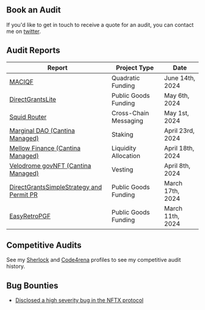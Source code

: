## Book an Audit

If you'd like to get in touch to receive a quote for an audit, you can contact me on [twitter](https://twitter.com/0xKaden).

## Audit Reports

| Report                                                                                                | Project Type          | Date             |
|-------------------------------------------------------------------------------------------------------|-----------------------|------------------|
| [ MACIQF ]( ./maciqf-audit-report-final.pdf )                                   | Quadratic Funding  | June 14th, 2024    |
| [ DirectGrantsLite ]( ./direct-grants-lite-audit-report-final.pdf )                                   | Public Goods Funding  | May 6th, 2024    |
| [ Squid Router ]( ./squid-router-audit-report-final.pdf )                                             | Cross-Chain Messaging | May 1st, 2024    |
| [ Marginal DAO (Cantina Managed) ]( https://cdn.cantina.xyz/reports/cantina_solo_marginal_dao_apr2024.pdf )             | Staking               | April 23rd, 2024 |
| [ Mellow Finance (Cantina Managed) ]( https://cdn.cantina.xyz/reports/cantina_mellow_apr2024.pdf )             | Liquidity Allocation               | April 18th, 2024 |
| [ Velodrome govNFT (Cantina Managed) ]( https://cdn.cantina.xyz/reports/cantina_velodrome_apr2024.pdf )             | Vesting               | April 8th, 2024 |
| [ DirectGrantsSimpleStrategy and Permit PR ]( ./direct-grants-simple-audit-report-final.pdf )         | Public Goods Funding  | March 17th, 2024 |
| [ EasyRetroPGF ]( ./easy-rpgf-audit-report-final.pdf )                                                | Public Goods Funding  | March 11th, 2024 |

## Competitive Audits

See my [Sherlock](https://audits.sherlock.xyz/watson/0xkaden) and [Code4rena](https://code4rena.com/@kaden) profiles to see my competitive audit history.

## Bug Bounties

- [Disclosed a high severity bug in the NFTX protocol](https://x.com/0xKaden/status/1795834126584688747)
